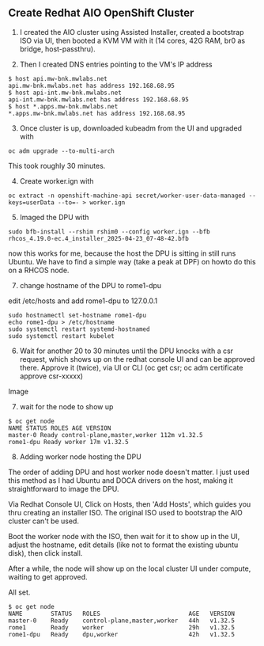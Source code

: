 ## Create Redhat AIO OpenShift Cluster

1) I created the AIO cluster using Assisted Installer, created a bootstrap ISO via UI, then booted a KVM VM with it (14 cores, 42G RAM, br0 as bridge, host-passthru). 

2) Then I created DNS entries pointing to the VM's IP address

```
$ host api.mw-bnk.mwlabs.net
api.mw-bnk.mwlabs.net has address 192.168.68.95
$ host api-int.mw-bnk.mwlabs.net
api-int.mw-bnk.mwlabs.net has address 192.168.68.95
$ host *.apps.mw-bnk.mwlabs.net
*.apps.mw-bnk.mwlabs.net has address 192.168.68.95
```

3) Once cluster is up, downloaded kubeadm from the UI and upgraded with 

```
oc adm upgrade --to-multi-arch
```

This took roughly 30 minutes.

4) Create worker.ign with 

```
oc extract -n openshift-machine-api secret/worker-user-data-managed --keys=userData --to=- > worker.ign
```

5) Imaged the DPU with 

```
sudo bfb-install --rshim rshim0 --config worker.ign --bfb rhcos_4.19.0-ec.4_installer_2025-04-23_07-48-42.bfb
```

now this works for me, because the host the DPU is sitting in still runs Ubuntu. We have to find a simple way (take a peak at DPF) on howto do this on a RHCOS node.

7) change hostname of the DPU to rome1-dpu 

edit /etc/hosts and add rome1-dpu to 127.0.0.1

```
sudo hostnamectl set-hostname rome1-dpu
echo rome1-dpu > /etc/hostname
sudo systemctl restart systemd-hostnamed
sudo systemctl restart kubelet
```

6) Wait for another 20 to 30 minutes until the DPU knocks with a csr request, which shows up on the redhat console UI and can be approved there. Approve it (twice), via UI or CLI (oc get csr; oc adm certificate approve csr-xxxxx)

 Image 

7) wait for the node to show up

```
$ oc get node
NAME STATUS ROLES AGE VERSION
master-0 Ready control-plane,master,worker 112m v1.32.5
rome1-dpu Ready worker 17m v1.32.5
```

8) Adding worker node hosting the DPU

The order of adding DPU and host worker node doesn't matter. I just used this method as I had Ubuntu and DOCA drivers on the host, making
it straightforward to image the DPU.

Via Redhat Console UI, Click on Hosts, then 'Add Hosts', which guides you thru creating an installer ISO. The original ISO
used to bootstrap the AIO cluster can't be used. 

Boot the worker node with the ISO, then wait for it to show up in the UI, adjust the hostname, edit details (like not to format the existing
ubuntu disk), then click install.

After a while, the node will show up on the local cluster UI under compute, waiting to get approved. 

All set.

```
$ oc get node
NAME        STATUS   ROLES                         AGE   VERSION
master-0    Ready    control-plane,master,worker   44h   v1.32.5
rome1       Ready    worker                        29h   v1.32.5
rome1-dpu   Ready    dpu,worker                    42h   v1.32.5
```

